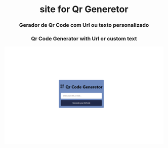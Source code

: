 <h1 align="center">site for Qr Generetor </h1>

<h3 align="center">Gerador de Qr Code com Url ou texto personalizado </h3>
<h3 align="center">Qr Code Generator with Url or custom text </h3>


<img align='center' src='https://raw.githubusercontent.com/RafaelParoni/QrCustom/main/QrCustom.png?token=GHSAT0AAAAAACFUESOMWXVTHYJT3IB34RK4ZL4VAZA' />
